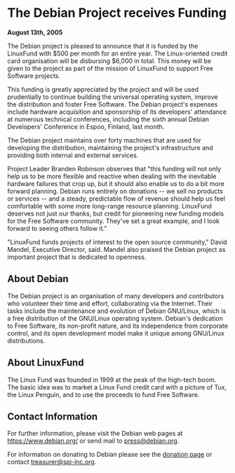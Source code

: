 
The Debian Project receives Funding
===================================


**August 13th, 2005**


The Debian project is pleased to announce that it is funded by the
LinuxFund with $500 per month for an entire year. The Linux-oriented
credit card organisation will be disbursing $6,000 in total. This
money will be given to the project as part of the mission of LinuxFund
to support Free Software projects.


This funding is greatly appreciated by the project and will be used
prudentially to continue building the universal operating system,
improve the distribution and foster Free Software. The Debian
project's expenses include hardware acquisition and sponsorship of its
developers' attendance at numerous technical conferences, including
the sixth annual Debian Developers' Conference in Espoo, Finland, last
month.


The Debian project maintains over forty machines that are used for
developing the distribution, maintaining the project's infrastructure
and providing both internal and external services.


Project Leader Branden Robinson observes that "this funding will not
only help us to be more flexible and reactive when dealing with the
inevitable hardware failures that crop up, but it should also enable
us to do a bit more forward planning. Debian runs entirely on
donations -- we sell no products or services -- and a steady,
predictable flow of revenue should help us feel comfortable with some
more long-range resource planning. LinuxFund deserves not just our
thanks, but credit for pioneering new funding models for the Free
Software community. They've set a great example, and I look forward
to seeing others follow it."


"LinuxFund funds projects of interest to the open source community,"
David Mandel, Executive Director, said. Mandel also praised the
Debian project as important project that is dedicated to openness.


About Debian
------------


The Debian project is an organisation of many developers and
contributors who volunteer their time and effort, collaborating via
the Internet. Their tasks include the maintenance and evolution of
Debian GNU/Linux, which is a free distribution of the GNU/Linux
operating system. Debian's dedication to Free Software, its
non-profit nature, and its independence from corporate control, and
its open development model make it unique among GNU/Linux
distributions.


About LinuxFund
---------------


The Linux Fund was founded in 1999 at the peak of the high-tech boom.
The basic idea was to market a Linux Fund credit card with a picture
of Tux, the Linux Penguin, and to use the proceeds to fund Free
Software.


Contact Information
-------------------


For further information, please visit the Debian web pages at
<https://www.debian.org/> or send mail to
<press@debian.org>.


For information on donating to Debian please see the [donation page](https://www.spi-inc.org/donations/) or contact
<treasurer@spi-inc.org>.



